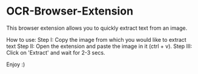 # OCR-Browser-Extension

This browser extension allows you to quickly extract text from an image.

How to use:
Step I: Copy the image from which you would like to extract text
Step II: Open the extension and paste the image in it (ctrl + v).
Step III: Click on 'Extract' and wait for 2-3 secs.

Enjoy :)
